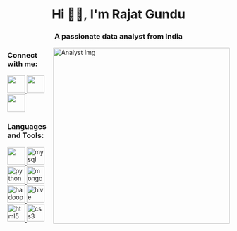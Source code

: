 <!--<img align="center" alt="Analyst Img" width="1000" height="350" src="http://surl.li/jjnyl">-->
<h1 align="center">Hi 👋🏼, I'm Rajat Gundu</h1>
<h3 align="center">A passionate data analyst from India</h3>

<img align="right" alt="Analyst Img" width="400" src="https://camo.githubusercontent.com/d052bb52bf4ce8c23732e2975f78b7b60c2954b86cbf1e54166be1040e06648d/68747470733a2f2f7777772e736567616c62656e7a2e636f6d2f73697465732f64656661756c742f66696c65732f53422d626c6f672d352d72657365617263682d73746174735f3131323432302d353530783330302e676966">

<h3 align="left">Connect with me:</h3>
<p align="left">
  <!--linkedin-->
  <a href="https://www.linkedin.com/login" target="_blank" rel="noreferrer"> <img src="http://surl.li/jjnzk" width="40" height="40"/> 
  </a> 
  <!--Github-->
  <a href="https://github.com/Rajat-Gundu/Data-Analysis-Projects.git" target="_blank" rel="noreferrer"> <img src="http://surl.li/jjoav" 
  width="40" height="40"/> 
  </a> 
    <!--Website-->
  <a href="https://rajat-gundu.github.io/Personal-Website/" target="_blank" rel="noreferrer"> <img src="http://surl.li/jjodj" 
  width="40" height="40"/> 
  </a> 
</p>

<h3 align="left">Languages and Tools:</h3>
<p align="left"> 
  <!--Power BI-->
  <a href="https://powerbi.microsoft.com/en-in/" target="_blank" rel="noreferrer"> <img src="https://w7.pngwing.com/pngs/252/727/png-transparent-power-bi-business-intelligence-microsoft-analytics-microsoft-text-rectangle-logo-thumbnail.png" width="40" height="40"/> 
  </a> 
  <!--SQL-->
  <a href="https://www.mysql.com/" target="_blank" rel="noreferrer"> <img src="https://w7.pngwing.com/pngs/286/519/png-transparent-microsoft-azure-sql-database-microsoft-sql-server-azure-sql-data-warehouse-logo-text-logo-microsoft-azure-thumbnail.png" alt="mysql" width="40" height="40"/> 
  </a>
  <!--Python-->
  <a href="https://www.python.org" target="_blank" rel="noreferrer"> <img src="https://w7.pngwing.com/pngs/140/948/png-transparent-blue-and-yellow-logo-python-logo-programmer-fierce-python-s-cdr-angle-text-thumbnail.png" alt="python" width="40" height="40"/>
  </a> 
  <!--MongoDB-->
  <a href="https://www.mongodb.com/" target="_blank" rel="noreferrer"> <img src="https://w7.pngwing.com/pngs/956/695/png-transparent-mongodb-original-wordmark-logo-icon-thumbnail.png" alt="mongodb" width="40" height="40"/> 
  </a>
  <!--Hadoop-->
  <a href="https://hadoop.apache.org/" target="_blank" rel="noreferrer"> <img src="https://www.vectorlogo.zone/logos/apache_hadoop/apache_hadoop-icon.svg" alt="hadoop" width="40" height="40"/> 
  </a> 
  <!--Hive-->
  <a href="https://hive.apache.org/" target="_blank" rel="noreferrer"> <img src="https://www.vectorlogo.zone/logos/apache_hive/apache_hive-icon.svg" alt="hive" width="40" height="40"/> 
  </a> 
  <!--HTML-->
  <a href="https://www.w3.org/html/" target="_blank" rel="noreferrer"> <img src="https://w7.pngwing.com/pngs/1005/511/png-transparent-web-development-html-logo-world-wide-web-consortium-create-html-signature-angle-text-rectangle-thumbnail.png" alt="html5" width="40" height="40"/> 
  </a>
  <!--CSS-->
  <a href="https://www.w3schools.com/css/" target="_blank" rel="noreferrer"> <img src="https://w7.pngwing.com/pngs/804/171/png-transparent-web-development-cascading-style-sheets-css3-html-world-wide-web-blue-angle-web-design-thumbnail.png" alt="css3" width="40" height="40"/> 
  </a>  
</p>
